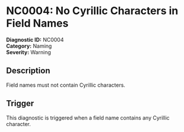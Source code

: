 # NC0004: No Cyrillic Characters in Field Names

**Diagnostic ID:** NC0004  
**Category:** Naming  
**Severity:** Warning

## Description

Field names must not contain Cyrillic characters.

## Trigger

This diagnostic is triggered when a field name contains any Cyrillic character.
